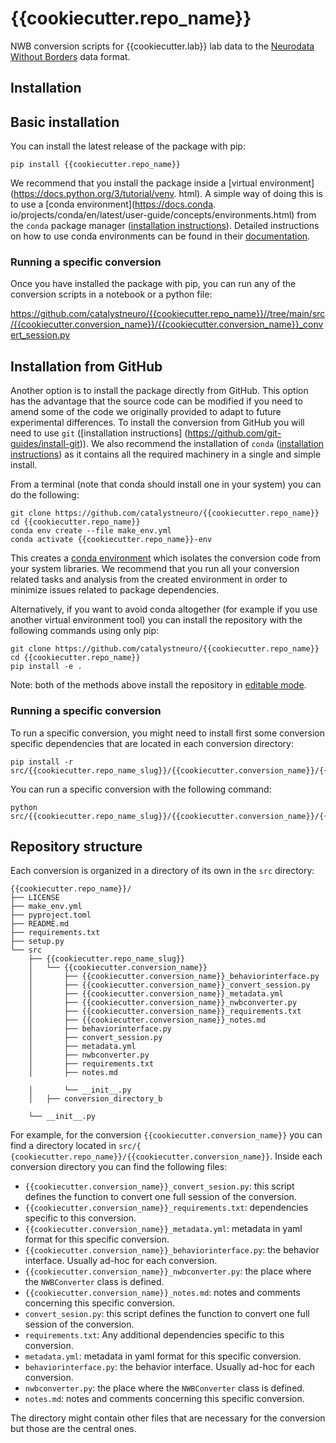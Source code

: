 # {{cookiecutter.repo_name}}
NWB conversion scripts for {{cookiecutter.lab}} lab data to the
[Neurodata Without Borders](https://nwb-overview.readthedocs.io/) data format.


## Installation
## Basic installation

You can install the latest release of the package with pip:

```
pip install {{cookiecutter.repo_name}}
```

We recommend that you install the package inside a [virtual environment](https://docs.python.org/3/tutorial/venv.
html). A simple way of doing this is to use a [conda environment](https://docs.conda.
io/projects/conda/en/latest/user-guide/concepts/environments.html) from the `conda` package manager ([installation 
instructions](https://docs.conda.io/en/latest/miniconda.html)). Detailed instructions on how to use conda 
environments can be found in their [documentation](https://docs.conda.io/projects/conda/en/latest/user-guide/tasks/manage-environments.html).

### Running a specific conversion
Once you have installed the package with pip, you can run any of the conversion scripts in a notebook or a python file:

https://github.com/catalystneuro/{{cookiecutter.repo_name}}//tree/main/src/{{cookiecutter.conversion_name}}/{{cookiecutter.conversion_name}}_convert_session.py




## Installation from GitHub
Another option is to install the package directly from GitHub. This option has the advantage that the source code 
can be modified if you need to amend some of the code we originally provided to adapt to future experimental 
differences. To install the conversion from GitHub you will need to use `git` ([installation instructions]
(https://github.com/git-guides/install-git)). We also recommend the installation of `conda` 
([installation instructions](https://docs.conda.io/en/latest/miniconda.html)) as it contains all the required 
machinery in a single and simple install.

From a terminal (note that conda should install one in your system) you can do the following:

```
git clone https://github.com/catalystneuro/{{cookiecutter.repo_name}}
cd {{cookiecutter.repo_name}}
conda env create --file make_env.yml
conda activate {{cookiecutter.repo_name}}-env
```

This creates a [conda environment](https://docs.conda.io/projects/conda/en/latest/user-guide/concepts/environments.html) which isolates the conversion code from your system libraries.  We recommend that you run all your conversion related tasks and analysis from the created environment in order to minimize issues related to package dependencies.

Alternatively, if you want to avoid conda altogether (for example if you use another virtual environment tool) you 
can install the repository with the following commands using only pip:

```
git clone https://github.com/catalystneuro/{{cookiecutter.repo_name}}
cd {{cookiecutter.repo_name}}
pip install -e .
```

Note:
both of the methods above install the repository in [editable mode](https://pip.pypa.io/en/stable/cli/pip_install/#editable-installs).

### Running a specific conversion
To run a specific conversion, you might need to install first some conversion specific dependencies that are located 
in each conversion directory:
```
pip install -r src/{{cookiecutter.repo_name_slug}}/{{cookiecutter.conversion_name}}/{{cookiecutter.conversion_name}}_requirements.txt
```

You can run a specific conversion with the following command:
```
python src/{{cookiecutter.repo_name_slug}}/{{cookiecutter.conversion_name}}/{{cookiecutter.conversion_name}}_convert_session.py
```

## Repository structure
Each conversion is organized in a directory of its own in the `src` directory:

    {{cookiecutter.repo_name}}/
    ├── LICENSE
    ├── make_env.yml
    ├── pyproject.toml
    ├── README.md
    ├── requirements.txt
    ├── setup.py
    └── src
        ├── {{cookiecutter.repo_name_slug}}
        │   └── {{cookiecutter.conversion_name}}
        │       ├── {{cookiecutter.conversion_name}}_behaviorinterface.py
        │       ├── {{cookiecutter.conversion_name}}_convert_session.py
        │       ├── {{cookiecutter.conversion_name}}_metadata.yml
        │       ├── {{cookiecutter.conversion_name}}_nwbconverter.py
        │       ├── {{cookiecutter.conversion_name}}_requirements.txt
        │       ├── {{cookiecutter.conversion_name}}_notes.md
        │       ├── behaviorinterface.py
        │       ├── convert_session.py
        │       ├── metadata.yml
        │       ├── nwbconverter.py
        │       ├── requirements.txt
        │       ├── notes.md

        │       └── __init__.py
        │   ├── conversion_directory_b

        └── __init__.py

 For example, for the conversion `{{cookiecutter.conversion_name}}` you can find a directory located in `src/{
 {cookiecutter.repo_name}}/{{cookiecutter.conversion_name}}`. Inside each conversion directory you can find the 
 following files:

* `{{cookiecutter.conversion_name}}_convert_sesion.py`: this script defines the function to convert one full session of the conversion.
* `{{cookiecutter.conversion_name}}_requirements.txt`: dependencies specific to this conversion.
* `{{cookiecutter.conversion_name}}_metadata.yml`: metadata in yaml format for this specific conversion.
* `{{cookiecutter.conversion_name}}_behaviorinterface.py`: the behavior interface. Usually ad-hoc for each conversion.
* `{{cookiecutter.conversion_name}}_nwbconverter.py`: the place where the `NWBConverter` class is defined.
* `{{cookiecutter.conversion_name}}_notes.md`: notes and comments concerning this specific conversion.
* `convert_sesion.py`: this script defines the function to convert one full session of the conversion. 
* `requirements.txt`: Any additional dependencies specific to this conversion.
* `metadata.yml`: metadata in yaml format for this specific conversion.
* `behaviorinterface.py`: the behavior interface. Usually ad-hoc for each conversion.
* `nwbconverter.py`: the place where the `NWBConverter` class is defined.
* `notes.md`: notes and comments concerning this specific conversion.

The directory might contain other files that are necessary for the conversion but those are the central ones.
